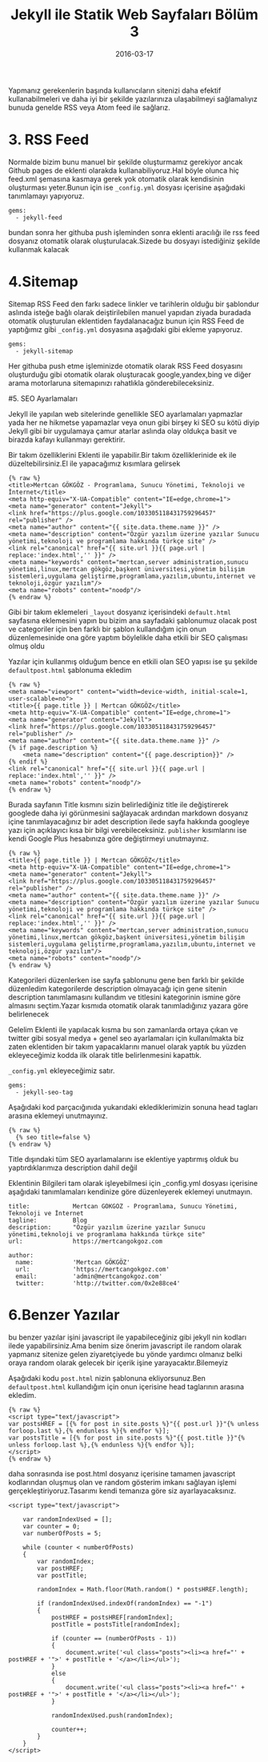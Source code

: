 ﻿---
layout: post
title: Jekyll ile Statik Web Sayfaları Bölüm 3
date: 2016-03-17
type: post
categories: Linux
description: Yapmanız gerekenlerin başında kullanıcıların sitenizi daha
---

Yapmanız gerekenlerin başında kullanıcıların sitenizi daha efektif kullanabilmeleri ve daha iyi bir şekilde yazılarınıza ulaşabilmeyi sağlamalıyız bunuda genelde RSS veya Atom feed ile sağlarız.

# 3. RSS Feed

Normalde bizim bunu manuel bir şekilde oluşturmamız gerekiyor ancak Github pages de eklenti olarakda kullanabiliyoruz.Hal böyle olunca hiç feed.xml şemasına kasmaya gerek yok otomatik olarak kendisinin oluşturması yeter.Bunun için ise `_config.yml` dosyası içerisine aşağıdaki tanımlamayı yapıyoruz.

```
gems:
  - jekyll-feed
```

bundan sonra her githuba push işleminden sonra eklenti aracılığı ile rss feed dosyanız otomatik olarak oluşturulacak.Sizede bu dosyayı istediğiniz şekilde kullanmak kalacak

# 4.Sitemap

Sitemap RSS Feed den farkı sadece linkler ve tarihlerin olduğu bir şablondur aslında isteğe bağlı olarak deiştirilebilen manuel yapıdan ziyada buradada otomatik oluşturulan eklentiden faydalanacağız bunun için RSS Feed de yaptığımız gibi `_config.yml` dosyasına aşağıdaki gibi ekleme yapıyoruz.

```
gems:
  - jekyll-sitemap
```

Her githuba push etme işleminizde otomatik olarak RSS Feed dosyasını oluşturduğu gibi otomatik olarak oluşturacak google,yandex,bing ve diğer arama motorlaruna sitemapınızı rahatlıkla gönderebileceksiniz.

#5. SEO Ayarlamaları

Jekyll ile yapılan web sitelerinde genellikle SEO ayarlamaları yapmazlar yada her ne hikmetse yapamazlar veya onun gibi birşey ki SEO su kötü diyip Jekyll gibi bir uygulamaya çamur atarlar aslında olay oldukça basit ve birazda kafayı kullanmayı gerektirir.

Bir takım özelliklerini Eklenti ile yapabilir.Bir takım özelliklerinide ek ile düzeltebilirsiniz.El ile yapacağımız kısımlara gelirsek

```
{% raw %}
<title>Mertcan GÖKGÖZ - Programlama, Sunucu Yönetimi, Teknoloji ve İnternet</title>
<meta http-equiv="X-UA-Compatible" content="IE=edge,chrome=1">
<meta name="generator" content="Jekyll">
<link href="https://plus.google.com/103305118431759296457" rel="publisher" />
<meta name="author" content="{{ site.data.theme.name }}" />
<meta name="description" content="Özgür yazılım üzerine yazılar Sunucu yönetimi,teknoloji ve programlama hakkında türkçe site" />
<link rel="canonical" href="{{ site.url }}{{ page.url | replace:'index.html','' }}" />
<meta name="keywords" content="mertcan,server administration,sunucu yönetimi,linux,mertcan gökgöz,başkent üniversitesi,yönetim bilişim sistemleri,uygulama geliştirme,programlama,yazılım,ubuntu,internet ve teknoloji,özgür yazılım"/>
<meta name="robots" content="noodp"/>
{% endraw %}
```

Gibi bir takım eklemeleri `_layout` dosyanız içerisindeki `default.html` sayfasına eklemesini yapın bu bizim ana sayfadaki şablonumuz olacak post ve categoriler için ben farklı bir şablon kullandığım için onun düzenlemesinide ona göre yaptım böylelikle daha etkili bir SEO çalışması olmuş oldu

Yazılar için kullanmış olduğum bence en etkili olan SEO yapısı ise şu şekilde `defaultpost.html` şablonuma ekledim

```
{% raw %}
<meta name="viewport" content="width=device-width, initial-scale=1, user-scalable=no">
<title>{{ page.title }} | Mertcan GÖKGÖZ</title>
<meta http-equiv="X-UA-Compatible" content="IE=edge,chrome=1">
<meta name="generator" content="Jekyll">
<link href="https://plus.google.com/103305118431759296457" rel="publisher" />
<meta name="author" content="{{ site.data.theme.name }}" />
{% if page.description %}
    <meta name="description" content="{{ page.description}}" />
{% endif %}
<link rel="canonical" href="{{ site.url }}{{ page.url | replace:'index.html','' }}" />
<meta name="robots" content="noodp"/>
{% endraw %}
```

Burada sayfanın Title kısmını sizin belirlediğiniz title ile değiştirerek googlede daha iyi görünmesini sağlayacak ardından markdown dosyanız içine tanımlayacağınız bir adet description ilede sayfa hakkında googleye yazı için açıklayıcı kısa bir bilgi verebileceksiniz.
`publisher` kısımlarını ise kendi Google Plus hesabınıza göre değiştirmeyi unutmayınız.

```
{% raw %}
<title>{{ page.title }} | Mertcan GÖKGÖZ</title>
<meta http-equiv="X-UA-Compatible" content="IE=edge,chrome=1">
<meta name="generator" content="Jekyll">
<link href="https://plus.google.com/103305118431759296457" rel="publisher" />
<meta name="author" content="{{ site.data.theme.name }}" />
<meta name="description" content="Özgür yazılım üzerine yazılar Sunucu yönetimi,teknoloji ve programlama hakkında türkçe site" />
<link rel="canonical" href="{{ site.url }}{{ page.url | replace:'index.html','' }}" />
<meta name="keywords" content="mertcan,server administration,sunucu yönetimi,linux,mertcan gökgöz,başkent üniversitesi,yönetim bilişim sistemleri,uygulama geliştirme,programlama,yazılım,ubuntu,internet ve teknoloji,özgür yazılım"/>
<meta name="robots" content="noodp"/>
{% endraw %}
```

Kategorileri düzenlerken ise sayfa şablonunu gene ben farklı bir şekilde düzenledim kategorilerde description olmayacağı için gene sitenin description tanımlamasını kullandım ve titlesini kategorinin ismine göre almasını seçtim.Yazar kısmıda otomatik olarak tanımladığınız yazara göre belirlenecek

Gelelim Eklenti ile yapılacak kısma bu son zamanlarda ortaya çıkan ve twitter gibi sosyal medya + genel seo ayarlamaları için kullanılmakta biz zaten eklentiden bir takım yapacaklarını manuel olarak yaptık bu yüzden ekleyeceğimiz kodda ilk olarak title belirlenmesini kapattık.

`_config.yml` ekleyeceğimiz satır.

```
gems:
  - jekyll-seo-tag
```

Aşağıdaki kod parçacığınıda yukarıdaki eklediklerimizin sonuna head tagları arasına eklemeyi unutmayınız.

```
{% raw %}
  {% seo title=false %}
{% endraw %}
```
Title dışındaki tüm SEO ayarlamalarını ise eklentiye yaptırmış olduk bu yaptırdıklarımıza description dahil değil

Eklentinin Bilgileri tam olarak işleyebilmesi için _config.yml dosyası içerisine aşağıdaki tanımlamaları kendinize göre düzenleyerek eklemeyi unutmayın.

```
title:            Mertcan GÖKGÖZ - Programlama, Sunucu Yönetimi, Teknoloji ve İnternet
tagline:          Blog
description:      "Özgür yazılım üzerine yazılar Sunucu yönetimi,teknoloji ve programlama hakkında türkçe site"
url:              https://mertcangokgoz.com

author:
  name:           'Mertcan GÖKGÖZ'
  url:            'https://mertcangokgoz.com'
  email:          'admin@mertcangokgoz.com'
  twitter:	      'http://twitter.com/0x2e88ce4'
```

# 6.Benzer Yazılar

bu benzer yazılar işini javascript ile yapabileceğiniz gibi jekyll nin kodları ilede yapabilirsiniz.Ama benim size önerim javascript ile random olarak yapmanız sitenize gelen ziyaretçiyede bu yönde yardımcı olmanız belki oraya random olarak gelecek bir içerik işine yarayacaktır.Bilemeyiz

Aşağıdaki kodu `post.html` nizin şablonuna ekliyorsunuz.Ben `defaultpost.html` kullandığım için onun içerisine head taglarının arasına ekledim.

```
{% raw %}
<script type="text/javascript">
var postsHREF = [{% for post in site.posts %}"{{ post.url }}"{% unless forloop.last %},{% endunless %}{% endfor %}];
var postsTitle = [{% for post in site.posts %}"{{ post.title }}"{% unless forloop.last %},{% endunless %}{% endfor %}];
</script>
{% endraw %}
```

daha sonrasında ise post.html dosyanız içerisine tamamen javascript kodlarından oluşmuş olan ve random gösterim imkanı sağlayan işlemi gerçekleştiriyoruz.Tasarımı kendi temanıza göre siz ayarlayacaksınız.

```
<script type="text/javascript">

    var randomIndexUsed = [];
    var counter = 0;
    var numberOfPosts = 5;

    while (counter < numberOfPosts)
    {
        var randomIndex;
        var postHREF;
        var postTitle;

        randomIndex = Math.floor(Math.random() * postsHREF.length);

        if (randomIndexUsed.indexOf(randomIndex) == "-1")
        {
            postHREF = postsHREF[randomIndex];
            postTitle = postsTitle[randomIndex];

            if (counter == (numberOfPosts - 1))
            {
                document.write('<ul class="posts"><li><a href="' + postHREF + '">' + postTitle + '</a></li></ul>');
            }
            else
            {
                document.write('<ul class="posts"><li><a href="' + postHREF + '">' + postTitle + '</a></li></ul>');
            }

            randomIndexUsed.push(randomIndex);

            counter++;
        }
    }
</script>
```
